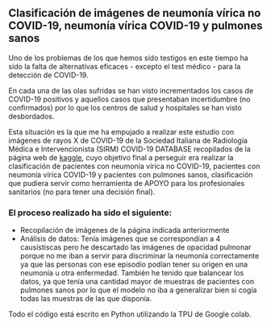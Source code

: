 ## Clasificación de imágenes de neumonía vírica no COVID-19, neumonía vírica COVID-19 y pulmones sanos

Uno de los problemas de los que hemos sido testigos en este tiempo ha sido la falta de alternativas eficaces - excepto el test médico - para la detección
de COVID-19. 

En cada una de las olas sufridas se han visto incrementados los casos de COVID-19 positivos y aquellos casos que presentaban incertidumbre (no confirmados) por lo que los
centros de salud y hospitales se han visto desbordados.

Esta situación es la que me ha empujado a realizar este estudio con imágenes de rayos X de COVID-19 de la Sociedad Italiana de Radiología Médica e Intervencionista (SIRM) COVID-19 DATABASE recopilados de la página web de [kaggle](https://www.kaggle.com/tawsifurrahman/covid19-radiography-database), cuyo objetivo final a perseguir era realizar la clasificación de pacientes con neumonía vírica no COVID-19, pacientes con neumonía vírica COVID-19 y pacientes con pulmones sanos, clasificación que pudiera servir como herramienta de APOYO para los profesionales sanitarios (no para tener una decisión final).

### El proceso realizado ha sido el siguiente:

* Recopilación de imágenes de la página indicada anteriormente
* Análisis de datos: Tenía imágenes que se correspondían a 4 causístiscas pero he descartado las imágenes de opacidad pulmonar porque no me iban a servir para discriminar la neumonía correctamente ya que las personas con ese episodio podían tener su origen en una neumonía u otra enfermedad. También he tenido que balancear los datos, ya que tenía una cantidad mayor de muestras de pacientes con pulmones sanos por lo que el modelo no iba a generalizar bien si cogía todas las muestras de las que disponía. 

Todo el código está escrito en Python utilizando la TPU de Google colab.

